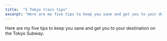 ```yaml
---
title:  "5 Tokyo train tips"
excerpt: "Here are my five tips to keep you sane and get you to your destination on the Tokyo Subway."
---
```

Here are my five tips to keep you sane and get you to your destination on the Tokyo Subway.
